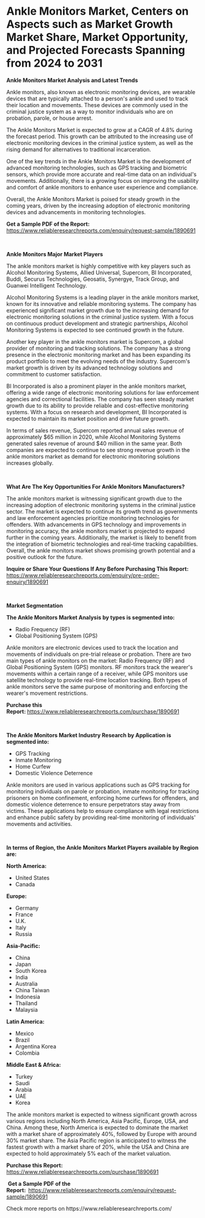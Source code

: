 <p><h1>Ankle Monitors Market, Centers on Aspects such as Market Growth Market Share, Market Opportunity, and Projected Forecasts Spanning from 2024 to 2031</h1></p><p><strong>Ankle Monitors Market Analysis and Latest Trends</strong></p>
<p><p>Ankle monitors, also known as electronic monitoring devices, are wearable devices that are typically attached to a person's ankle and used to track their location and movements. These devices are commonly used in the criminal justice system as a way to monitor individuals who are on probation, parole, or house arrest.</p><p>The Ankle Monitors Market is expected to grow at a CAGR of 4.8% during the forecast period. This growth can be attributed to the increasing use of electronic monitoring devices in the criminal justice system, as well as the rising demand for alternatives to traditional incarceration.</p><p>One of the key trends in the Ankle Monitors Market is the development of advanced monitoring technologies, such as GPS tracking and biometric sensors, which provide more accurate and real-time data on an individual's movements. Additionally, there is a growing focus on improving the usability and comfort of ankle monitors to enhance user experience and compliance.</p><p>Overall, the Ankle Monitors Market is poised for steady growth in the coming years, driven by the increasing adoption of electronic monitoring devices and advancements in monitoring technologies.</p></p>
<p><strong>Get a Sample PDF of the Report:&nbsp;</strong> <a href="https://www.reliableresearchreports.com/enquiry/request-sample/1890691">https://www.reliableresearchreports.com/enquiry/request-sample/1890691</a></p>
<p>&nbsp;</p>
<p><strong>Ankle Monitors Major Market Players</strong></p>
<p><p>The ankle monitors market is highly competitive with key players such as Alcohol Monitoring Systems, Allied Universal, Supercom, BI Incorporated, Buddi, Securus Technologies, Geosatis, Synergye, Track Group, and Guanwei Intelligent Technology.</p><p>Alcohol Monitoring Systems is a leading player in the ankle monitors market, known for its innovative and reliable monitoring systems. The company has experienced significant market growth due to the increasing demand for electronic monitoring solutions in the criminal justice system. With a focus on continuous product development and strategic partnerships, Alcohol Monitoring Systems is expected to see continued growth in the future.</p><p>Another key player in the ankle monitors market is Supercom, a global provider of monitoring and tracking solutions. The company has a strong presence in the electronic monitoring market and has been expanding its product portfolio to meet the evolving needs of the industry. Supercom's market growth is driven by its advanced technology solutions and commitment to customer satisfaction.</p><p>BI Incorporated is also a prominent player in the ankle monitors market, offering a wide range of electronic monitoring solutions for law enforcement agencies and correctional facilities. The company has seen steady market growth due to its ability to provide reliable and cost-effective monitoring systems. With a focus on research and development, BI Incorporated is expected to maintain its market position and drive future growth.</p><p>In terms of sales revenue, Supercom reported annual sales revenue of approximately $65 million in 2020, while Alcohol Monitoring Systems generated sales revenue of around $40 million in the same year. Both companies are expected to continue to see strong revenue growth in the ankle monitors market as demand for electronic monitoring solutions increases globally.</p></p>
<p>&nbsp;</p>
<p><strong>What Are The Key Opportunities For Ankle Monitors Manufacturers?</strong></p>
<p><p>The ankle monitors market is witnessing significant growth due to the increasing adoption of electronic monitoring systems in the criminal justice sector. The market is expected to continue its growth trend as governments and law enforcement agencies prioritize monitoring technologies for offenders. With advancements in GPS technology and improvements in monitoring accuracy, the ankle monitors market is projected to expand further in the coming years. Additionally, the market is likely to benefit from the integration of biometric technologies and real-time tracking capabilities. Overall, the ankle monitors market shows promising growth potential and a positive outlook for the future.</p></p>
<p><strong>Inquire or Share Your Questions If Any Before Purchasing This Report:</strong> <a href="https://www.reliableresearchreports.com/enquiry/pre-order-enquiry/1890691">https://www.reliableresearchreports.com/enquiry/pre-order-enquiry/1890691</a></p>
<p>&nbsp;</p>
<p><strong>Market Segmentation</strong></p>
<p><strong>The Ankle Monitors Market Analysis by types is segmented into:</strong></p>
<p><ul><li>Radio Frequency (RF)</li><li>Global Positioning System (GPS)</li></ul></p>
<p><p>Ankle monitors are electronic devices used to track the location and movements of individuals on pre-trial release or probation. There are two main types of ankle monitors on the market: Radio Frequency (RF) and Global Positioning System (GPS) monitors. RF monitors track the wearer's movements within a certain range of a receiver, while GPS monitors use satellite technology to provide real-time location tracking. Both types of ankle monitors serve the same purpose of monitoring and enforcing the wearer's movement restrictions.</p></p>
<p><strong>Purchase this Report:&nbsp;</strong><a href="https://www.reliableresearchreports.com/purchase/1890691">https://www.reliableresearchreports.com/purchase/1890691</a></p>
<p>&nbsp;</p>
<p><strong>The Ankle Monitors Market Industry Research by Application is segmented into:</strong></p>
<p><ul><li>GPS Tracking</li><li>Inmate Monitoring</li><li>Home Curfew</li><li>Domestic Violence Deterrence</li></ul></p>
<p><p>Ankle monitors are used in various applications such as GPS tracking for monitoring individuals on parole or probation, inmate monitoring for tracking prisoners on home confinement, enforcing home curfews for offenders, and domestic violence deterrence to ensure perpetrators stay away from victims. These applications help to ensure compliance with legal restrictions and enhance public safety by providing real-time monitoring of individuals' movements and activities.</p></p>
<p>&nbsp;</p>
<p><strong>In terms of Region, the Ankle Monitors Market Players available by Region are:</strong></p>
<p>
    <p> <strong> North America: </strong>
        <ul>
            <li>United States</li>
            <li>Canada</li>
        </ul>
        </p> 
    <p> <strong> Europe: </strong>
        <ul>
            <li>Germany</li>
            <li>France</li>
            <li>U.K.</li>
            <li>Italy</li>
            <li>Russia</li>
        </ul>
        </p> 
    <p> <strong> Asia-Pacific: </strong>
        <ul>
            <li>China</li>
            <li>Japan</li>
            <li>South Korea</li>
            <li>India</li>
            <li>Australia</li>
            <li>China Taiwan</li>
            <li>Indonesia</li>
            <li>Thailand</li>
            <li>Malaysia</li>
        </ul>
        </p> 
    <p> <strong> Latin America: </strong>
        <ul>
            <li>Mexico</li>
            <li>Brazil</li>
            <li>Argentina Korea</li>
            <li>Colombia</li>
        </ul>
        </p> 
    <p> <strong> Middle East & Africa: </strong>
        <ul>
            <li>Turkey</li>
            <li>Saudi</li>
            <li>Arabia</li>
            <li>UAE</li>
            <li>Korea</li>
        </ul>
    </p>
    </p>
<p><p>The ankle monitors market is expected to witness significant growth across various regions including North America, Asia Pacific, Europe, USA, and China. Among these, North America is expected to dominate the market with a market share of approximately 40%, followed by Europe with around 30% market share. The Asia Pacific region is anticipated to witness the fastest growth with a market share of 20%, while the USA and China are expected to hold approximately 5% each of the market valuation.</p></p>
<p><strong>Purchase this Report: </strong><a href="https://www.reliableresearchreports.com/purchase/1890691">https://www.reliableresearchreports.com/purchase/1890691</a></p>
<p>&nbsp;<strong>Get a Sample PDF of the Report:&nbsp;&nbsp;</strong><a href="https://www.reliableresearchreports.com/enquiry/request-sample/1890691">https://www.reliableresearchreports.com/enquiry/request-sample/1890691</a></p>
<p><strong></strong></p>
<p>Check more reports on https://www.reliableresearchreports.com/</p>